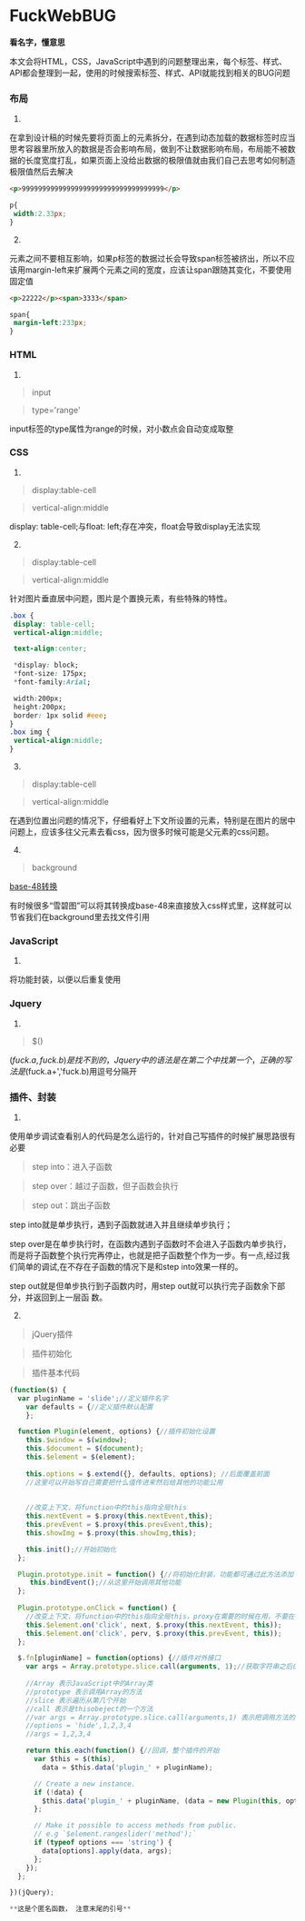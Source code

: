 # FuckWebBUG
**看名字，懂意思**

本文会将HTML，CSS，JavaScript中遇到的问题整理出来，每个标签、样式、API都会整理到一起，使用的时候搜索标签、样式、API就能找到相关的BUG问题

### 布局

1.

在拿到设计稿的时候先要将页面上的元素拆分，在遇到动态加载的数据标签时应当思考容器里所放入的数据是否会影响布局，做到不让数据影响布局，布局能不被数据的长度宽度打乱，如果页面上没给出数据的极限值就由我们自己去思考如何制造极限值然后去解决

```html
<p>99999999999999999999999999999999999</p>

```

```css
p{
 width:2.33px;
}
```

2.

元素之间不要相互影响，如果p标签的数据过长会导致span标签被挤出，所以不应该用margin-left来扩展两个元素之间的宽度，应该让span跟随其变化，不要使用固定值

```html
<p>22222</p><span>3333</span>
```
```css
span{
 margin-left:233px;
}


```



### HTML

1.

> input

> type='range'

input标签的type属性为range的时候，对小数点会自动变成取整

### CSS

1.

> display:table-cell

> vertical-align:middle

display: table-cell;与float: left;存在冲突，float会导致display无法实现

2.

> display:table-cell

> vertical-align:middle

针对图片垂直居中问题，图片是个置换元素，有些特殊的特性。

```css
.box {
 display: table-cell;
 vertical-align:middle;

 text-align:center;

 *display: block;
 *font-size: 175px;
 *font-family:Arial;

 width:200px;
 height:200px;
 border: 1px solid #eee;
}
.box img {
 vertical-align:middle;
}
```

3.

> display:table-cell

> vertical-align:middle

在遇到位置出问题的情况下，仔细看好上下文所设置的元素，特别是在图片的居中问题上，应该多往父元素去看css，因为很多时候可能是父元素的css问题。

4.

> background 

[base-48转换](http://c.runoob.com/front-end/59)

有时候很多“雪碧图”可以将其转换成base-48来直接放入css样式里，这样就可以节省我们在background里去找文件引用

### JavaScript

1.

将功能封装，以便以后重复使用

### Jquery

1.

> $()

$(fuck.a,fuck.b)是找不到的，Jquery中的语法是在第二个中找第一个，正确的写法是$(fuck.a+','fuck.b)用逗号分隔开

### 插件、封装

1.

使用单步调试查看别人的代码是怎么运行的，针对自己写插件的时候扩展思路很有必要

> step into：进入子函数

> step over：越过子函数，但子函数会执行

> step out：跳出子函数

step into就是单步执行，遇到子函数就进入并且继续单步执行；

step over是在单步执行时，在函数内遇到子函数时不会进入子函数内单步执行，而是将子函数整个执行完再停止，也就是把子函数整个作为一步。有一点,经过我们简单的调试,在不存在子函数的情况下是和step into效果一样的。

step out就是但单步执行到子函数内时，用step out就可以执行完子函数余下部分，并返回到上一层函
数。

2.

> jQuery插件

> 插件初始化

> 插件基本代码

```JavaScript
(function($) {
  var pluginName = 'slide';//定义插件名字
    var defaults = {//定义插件默认配置
    };

  function Plugin(element, options) {//插件初始化设置
    this.$window = $(window);
    this.$document = $(document);
    this.$element = $(element);
  
    this.options = $.extend({}, defaults, options); //后面覆盖前面
    //这里可以开始写自己需要把什么值传进来然后给其他的功能公用
    
    
    //改变上下文，将function中的this指向全局this
    this.nextEvent = $.proxy(this.nextEvent,this);
    this.prevEvent = $.proxy(this.prevEvent,this);
    this.showImg = $.proxy(this.showImg,this);

    this.init();//开始初始化
  };

  Plugin.prototype.init = function() {//将初始化封装，功能都可通过此方法添加
     this.bindEvent();//从这里开始调用其他功能
  };
  
  Plugin.prototype.onClick = function() {
    //改变上下文，将function中的this指向全局this，proxy在需要的时候在用，不要在初始化的时候去使用
    this.$element.on('click', next, $.proxy(this.nextEvent, this));
    this.$element.on('click', perv, $.proxy(this.prevEvent, this));
  };

  $.fn[pluginName] = function(options) {//插件对外接口
    var args = Array.prototype.slice.call(arguments, 1);//获取字符串之后的参数
    
    //Array 表示JavaScript中的Array类
    //prototype 表示调用Array的方法
    //slice 表示遍历从第几个开始
    //call 表示是thisobeject的一个方法
    //var args = Array.prototype.slice.call(arguments,1) 表示把调用方法的参数截取出来
    //options = 'hide',1,2,3,4
    //args = 1,2,3,4

    return this.each(function() {//回调，整个插件的开始
      var $this = $(this),
        data = $this.data('plugin_' + pluginName);

      // Create a new instance.
      if (!data) {
        $this.data('plugin_' + pluginName, (data = new Plugin(this, options)));//关键点在new 开始实例化所传入的参数
      };

      // Make it possible to access methods from public.
      // e.g `$element.rangeslider('method');`
      if (typeof options === 'string') {
        data[options].apply(data, args);
      };
    });
  };

})(jQuery);

**这是个匿名函数， 注意末尾的引号**

```
